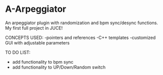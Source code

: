 # A-Arpeggiator
 An arpeggiator plugin with randomization and bpm sync/desync functions. My first full project in JUCE!
 
 CONCEPTS USED:
 -pointers and references 
 -C++ templates
 -customized GUI with adjustable parameters
 
 TO DO LIST:
- add functionality to bpm sync
- add functionality to UP/Down/Random switch
